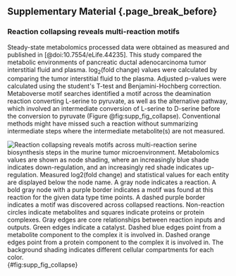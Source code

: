 ## Supplementary Material {.page_break_before}

### Reaction collapsing reveals multi-reaction motifs
Steady-state metabolomics processed data were obtained as measured and published in [@doi:10.7554/eLife.44235]. This study compared the metabolic environments of pancreatic ductal adenocarcinoma tumor interstitial fluid and plasma. log<sub>2</sub>(fold change) values were calculated by comparing the tumor interstitial fluid to the plasma. Adjusted p-values were calculated using the student's T-test and Benjamini-Hochberg correction. Metaboverse motif searches identified a motif across the deamination reaction converting L-serine to pyruvate, as well as the alternative pathway, which involved an intermediate conversion of L-serine to D-serine before the conversion to pyruvate (Figure @fig:supp_fig_collapse). Conventional methods might have missed such a reaction without summarizing intermediate steps where the intermediate metabolite(s) are not measured.

![
  **Reaction collapsing reveals motifs across multi-reaction serine biosynthesis steps in the murine tumor microenvironment.**
  Metabolomics values are shown as node shading, where an increasingly blue shade indicates down-regulation, and an increasingly red shade indicates up-regulation. Measured log<sub>2</sub>(fold change) and statistical values for each entity are displayed below the node name. A gray node indicates a reaction. A bold gray node with a purple border indicates a motif was found at this reaction for the given data type time points. A dashed purple border indicates a motif was discovered across collapsed reactions. Non-reaction circles indicate metabolites and squares indicate proteins or protein complexes. Gray edges are core relationships between reaction inputs and outputs. Green edges indicate a catalyst. Dashed blue edges point from a metabolite component to the complex it is involved in. Dashed orange edges point from a protein component to the complex it is involved in. The background shading indicates different cellular compartments for each color.
](./content/figures/supp_fig_collapse.png "Square image"){#fig:supp_fig_collapse}
